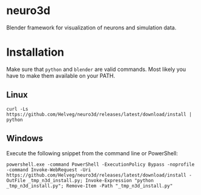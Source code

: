# neuro3d
Blender framework for visualization of neurons and simulation data.

# Installation

Make sure that `python` and `blender` are valid commands. Most likely you have to make them available on your PATH.

## Linux

```
curl -Ls https://github.com/Helveg/neuro3d/releases/latest/download/install | python
```

## Windows

Execute the following snippet from the command line or PowerShell:

```
powershell.exe -command PowerShell -ExecutionPolicy Bypass -noprofile -command Invoke-WebRequest -Uri https://github.com/Helveg/neuro3d/releases/latest/download/install -OutFile _tmp_n3d_install.py; Invoke-Expression "python _tmp_n3d_install.py"; Remove-Item -Path "_tmp_n3d_install.py"
```
